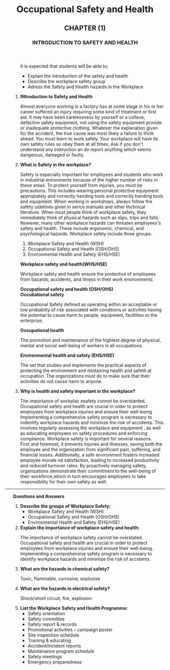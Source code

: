 <body>
    <!-- Your HTML content goes here -->
</body>
</html>
    <meta charset="UTF-8">
    <meta name="viewport" content="width=device-width, initial-scale=1.0">
    <link rel="stylesheet" href="styles.css">
</head>
<body>
    <header>
        <h1>Occupational Safety and Health</h1>
        <h2>CHAPTER (1)</h2>
        <h3>INTRODUCTION TO SAFETY AND HEALTH</h3>
    </header><ul>
            <ul><section>
                    <p> It is expected that students will be able to;</p>
                     <ul>
                        <li>Explain the introduction of the safety and health</li>
                        <li>Describe the workplace safety group</li>
                        <li>Adress the Safety and Health hazards in the Workplace</li>
                    </ul>
                </section>
            </ul>
            <section>
                    <ol>
                        <li>
                            <strong>INtroduction to Safety and Health</strong>
                            <p>Almost everyone worknig in a factory has at some stage in his or her career suffered an injury requiring some kind
                                of treatment or first aid. It may have been carelessness by yourself or a collaue, defective safety equipment, not
                                using the safety equipment provide or inadequate protective clothing. Whatever the explanation given for the accident,
                                the true cause was most likely a failure to think ahead. You must learn to work safely. Your workplace will have its own
                                safety rules so obey them at all times. Ask if you don't understand any instruction an do report anything which seems 
                                dangerous, damaged or faulty.
                            </p>
                        </li>
                        <li>
                            <div>
                                <strong>What is Safety in the workplace?</strong>
                            <p>Safety is especially important for employees and students who work in industrial enironments because of the higher number of risks in these areas. To protect yourself from injuries, you must be precautions. This includes wearing personal protective equipment appropiately and correctly handing tools and
                                correctly handing tools and equipment. When working in workshops, always follow the safety uidelines given in serice manuals and other thchnical literature. When most people think of workplace safety, they immediately think of physical hazards such as slips, trips and falls. Nowever, many other 
                                workplace hazards can threaten employees's safety and health. These include ergonomic, chemical, and psychological hazards. Workplace safety include three groups:
                                <ol><li>Workplace Safety and Health (WSH)</li>
                                    <li>Occupational Safety and Health (OSH/OHS)</li>
                                    <li>Environmental Health and Safety (EHS/HSE)</li>
                                </ol>
                            </p>
                                <div>
                                    <strong>Workplace safety and health(WHS/HSE)</strong>
                                    <p>Workplace safety and health ensure the protection of employees from bazards, accidents, and illness in their work environments.</p>
                                </div>
                                <div>
                                    <strong>
                                    <div>Occupational safety and health (OSH/OHS)</div>
                                    <div>Occubational safety</div>
                                    </strong>
                                             <p>
                                                Occupational Safety defined as operating within an acceptable or low probablity of risk associated with conditions or activities having the potential to cause harm to people,
                                                equipment, facillities or the enterprise.
                                            </p>
                                                <div>
                                                    <strong> Occupational health</strong>
                                                </div>
                                                <p>
                                                    The promotion and maintenance of the hightest degree of physical, mental and social well-being of workers in all occupations.
                                                </p>
                                                <div>
                                                    <strong>Environmental health and safety (EHS/HSE)</strong>
                                                    <p>
                                                        The set that studies and implements the practical aspects of protecting the environment and mintaining health and safeth at
                                                        occupation. The organizations must do to make sure that their activities do not cause harm to anyone.
                                                    </p>
                                                </div>   
                                </div>
                        </li>
                        <li><strong>Why is health and safety important in the workplace?</strong></li>
                        <p> The importance of workplac esafety connot be overstanted. Occupational safety and health are crucial in order to protect employees from workplace injuries and ensure their well-being
                            Implementing a comprehensive safety program is necessary to indentify workplace hazards and minimize the risk of accidents. This involves regularly assessing the workplace and equipment
                            , as well as educating employees on safety procedures and enforcing compliance. Workplace safety is important for several reasons.<br>
                            First and foremost, it prevents injuries and illnesses, saving both the employee and the organization from significant pain, suffering, and financial losses. Additionally, a safe environment 
                            fosters increased employee morale nd satisfaction, leading to increased productivity and reduced turnover rates. By proactively managing safety, organizations demonstrate their commitment to the 
                            well-being of their workforce,which in turn encourages employees to take responsibility for their own safety as well.
                        </p>
                    </ol>
                </ul>
            </section>
            <hr>
    <ul>
        <section>
        <h><strong>Questions and Answers</strong></h>
        <ol>
            <li>
                <strong>Describe the groups of Workplace Safety:</strong>
                <ul>
                    <li>Workplace Safety and Health (WSH)</li>
                    <li>Occupational Safety and Health (OSH/OHS)</li>
                    <li>Environmental Health and Safety (EHS/HSE)</li>
                </ul>
            </li>
            <li>
                <strong>Explain the importance of workplace safety and health:</strong>
                <p>The importance of workplace safety cannot be overstated. Occupational safety and health are crucial in order to protect employees from workplace injuries and ensure their well-being. Implementing a comprehensive safety program is necessary to identify workplace hazards and minimize the risk of accidents.</p>
            </li>
            <li>
                <strong>What are the hazards in chemical safety?</strong>
                <p>Toxic, flammable, corrosive, explosive</p>
            </li>
            <li>
                <strong>What are the hazards in electrical safety?</strong>
                <p>Shock/short circuit, fire, explosion</p>
            </li>
            <li>
                <strong>List the Workplace Safety and Health Programme:</strong>
                <ul>
                    <li>Safety orientation</li>
                    <li>Safety committee</li>
                    <li>Safety report & records</li>
                    <li>Promotional activities – campaign poster</li>
                    <li>Site inspection schedule</li>
                    <li>Training & educating</li>
                    <li>Accident/incident reports</li>
                    <li>Maintenance program schedule</li>
                    <li>Safety meetings</li>
                    <li>Emergency preparedness</li>
                </ul>
            </li>
        </ol>
    </ul>
    </section>
</body>
</html>
